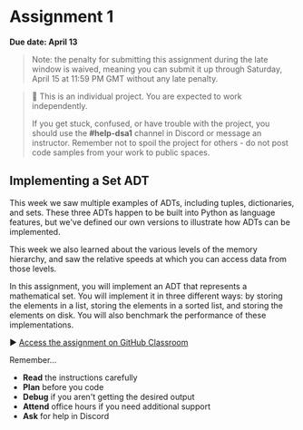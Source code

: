 # Assignment 1

**Due date: April 13**

> Note: the penalty for submitting this assignment during the late window is waived, meaning you can submit it up through Saturday, April 15 at 11:59 PM GMT without any late penalty.

> 📌 This is an individual project. You are expected to work independently.
>
> If you get stuck, confused, or have trouble with the project, you should use the **#help-dsa1** channel in Discord or message an instructor. Remember not to spoil the project for others - do not post code samples from your work to public spaces.

## Implementing a Set ADT 

This week we saw multiple examples of ADTs, including tuples, dictionaries, and sets. These three ADTs happen to be built into Python as language features, but we've defined our own versions to illustrate how ADTs can be implemented.

This week we also learned about the various levels of the memory hierarchy, and saw the relative speeds at which you can access data from those levels.

In this assignment, you will implement an ADT that represents a mathematical set. You will implement it in three different ways: by storing the elements in a list, storing the elements in a sorted list, and storing the elements on disk. You will also benchmark the performance of these implementations.

▶️ [Access the assignment on GitHub Classroom](https://classroom.github.com/a/m5DMPDSM)

Remember...

- **Read** the instructions carefully 
- **Plan** before you code
- **Debug** if you aren't getting the desired output
- **Attend** office hours if you need additional support
- **Ask** for help in Discord
